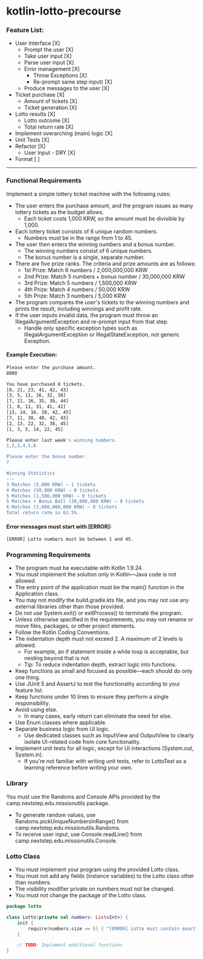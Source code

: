 # kotlin-lotto-precourse

### Feature List:

* User Interface [X]
  * Prompt the user [X]
  * Take user input [X]
  * Parse user input [X]
  * Error management [X]
    * Throw Exceptions [X]
    * Re-prompt same step input) [X]
  * Produce messages to the user [X]
* Ticket purchase [X]
  * Amount of tickets [X]
  * Ticket generation [X]
* Lotto results [X]
  * Lotto outcome [X]
  * Total return rate [X]
* Implement overarching (main) logic [X]
* Unit Tests [X]
* Refactor [X]
  * User Input - DRY [X]
* Format [ ]

---

### Functional Requirements
Implement a simple lottery ticket machine with the following rules:

* The user enters the purchase amount, and the program issues as many lottery tickets as the budget allows.
  * Each ticket costs 1,000 KRW, so the amount must be divisible by 1,000.
* Each lottery ticket consists of 6 unique random numbers. 
  * Numbers must be in the range from 1 to 45.
* The user then enters the winning numbers and a bonus number.
  * The winning numbers consist of 6 unique numbers.
  * The bonus number is a single, separate number.
* There are five prize ranks. The criteria and prize amounts are as follows:
  * 1st Prize: Match 6 numbers / 2,000,000,000 KRW
  * 2nd Prize: Match 5 numbers + bonus number / 30,000,000 KRW
  * 3rd Prize: Match 5 numbers / 1,500,000 KRW
  * 4th Prize: Match 4 numbers / 50,000 KRW
  * 5th Prize: Match 3 numbers / 5,000 KRW
* The program compares the user's tickets to the winning numbers and prints the result, including winnings and profit rate.
* If the user inputs invalid data, the program must throw an IllegalArgumentException and re-prompt input from that step.
  * Handle only specific exception types such as IllegalArgumentException or IllegalStateException, not generic Exception.

#### Example Execution:
```bash
Please enter the purchase amount.
8000

You have purchased 8 tickets.
[8, 21, 23, 41, 42, 43] 
[3, 5, 11, 16, 32, 38] 
[7, 11, 16, 35, 36, 44] 
[1, 8, 11, 31, 41, 42] 
[13, 14, 16, 38, 42, 45] 
[7, 11, 30, 40, 42, 43] 
[2, 13, 22, 32, 38, 45] 
[1, 3, 5, 14, 22, 45]

Please enter last week's winning numbers.
1,2,3,4,5,6

Please enter the bonus number.
7

Winning Statistics
---
3 Matches (5,000 KRW) – 1 tickets
4 Matches (50,000 KRW) – 0 tickets
5 Matches (1,500,000 KRW) – 0 tickets
5 Matches + Bonus Ball (30,000,000 KRW) – 0 tickets
6 Matches (2,000,000,000 KRW) – 0 tickets
Total return rate is 62.5%.
```

#### Error messages must start with [ERROR]:
```bash
[ERROR] Lotto numbers must be between 1 and 45.
```

### Programming Requirements
* The program must be executable with Kotlin 1.9.24.
* You must implement the solution only in Kotlin—Java code is not allowed.
* The entry point of the application must be the main() function in the Application class.
* You may not modify the build.gradle.kts file, and you may not use any external libraries other than those provided.
* Do not use System.exit() or exitProcess() to terminate the program.
* Unless otherwise specified in the requirements, you may not rename or move files, packages, or other project elements.
* Follow the Kotlin Coding Conventions.
* The indentation depth must not exceed 2. A maximum of 2 levels is allowed.
  * For example, an if statement inside a while loop is acceptable, but nesting beyond that is not.
  * Tip: To reduce indentation depth, extract logic into functions.
* Keep functions as small and focused as possible—each should do only one thing.
* Use JUnit 5 and AssertJ to test the functionality according to your feature list.
* Keep functions under 10 lines to ensure they perform a single responsibility.
* Avoid using else.
  * In many cases, early return can eliminate the need for else.
* Use Enum classes where applicable.
* Separate business logic from UI logic.
  * Use dedicated classes such as InputView and OutputView to clearly isolate UI-related code from core functionality.
* Implement unit tests for all logic, except for UI interactions (System.out, System.in).
  * If you're not familiar with writing unit tests, refer to LottoTest as a learning reference before writing your own.

### Library
You must use the Randoms and Console APIs provided by the camp.nextstep.edu.missionutils package.
* To generate random values, use Randoms.pickUniqueNumbersInRange() from camp.nextstep.edu.missionutils.Randoms.
* To receive user input, use Console.readLine() from camp.nextstep.edu.missionutils.Console.

### Lotto Class
* You must implement your program using the provided Lotto class.
* You must not add any fields (instance variables) to the Lotto class other than numbers.
* The visibility modifier private on numbers must not be changed.
* You must not change the package of the Lotto class.

```kotlin
package lotto

class Lotto(private val numbers: List<Int>) {
    init {
        require(numbers.size == 6) { "[ERROR] Lotto must contain exactly 6 numbers." }
    }

    // TODO: Implement additional functions
}
```